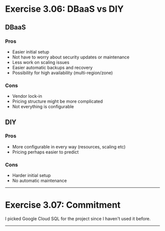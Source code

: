 # Exercise 3.06: DBaaS vs DIY

## DBaaS

### Pros

-   Easier initial setup
-   Not have to worry about security updates or maintenance
-   Less work on scaling issues
-   Easier automatic backups and recovery
-   Possibility for high availability (multi-region/zone)

### Cons

-   Vendor lock-in
-   Pricing structure might be more complicated
-   Not everything is configurable

## DIY

### Pros

-   More configurable in every way (resources, scaling etc)
-   Pricing perhaps easier to predict

### Cons

-   Harder initial setup
-   No automatic maintenance

---

# Exercise 3.07: Commitment

I picked Google Cloud SQL for the project since I haven't used it before.

---
